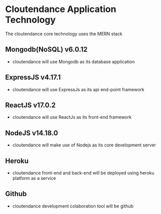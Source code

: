 # Cloutendance Application Technology
The cloutendance core technology uses the MERN stack

## Mongodb(NoSQL) v6.0.12
- cloutendance will use Mongodb as its database application
## ExpressJS v4.17.1
- cloutendance will use ExpressJs as its api end-point framework
## ReactJS v17.0.2
- cloutendance will use ReactJs as its front-end framework
## NodeJS v14.18.0
- cloutendance will make use of Nodejs as its core development server
## Heroku
- cloutendance front-end and back-end will be deployed using heroku platform as a service
## Github
- cloutendance development colaboration tool will be github